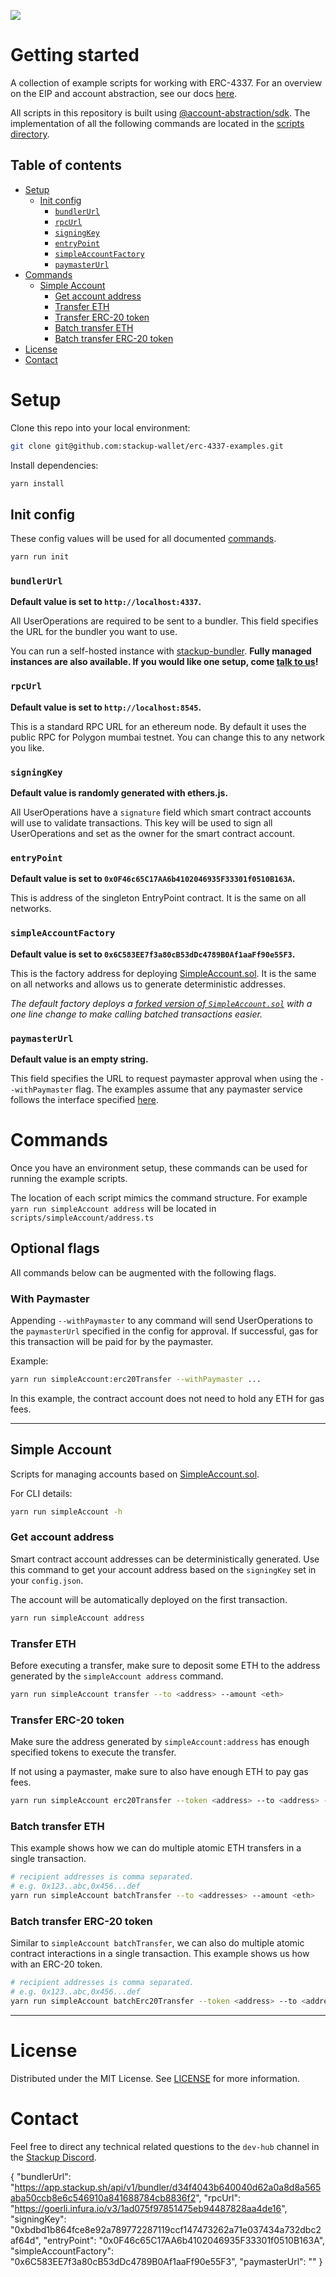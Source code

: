 ![](https://i.imgur.com/Ym2VV8z.png)

# Getting started

A collection of example scripts for working with ERC-4337. For an overview on the EIP and account abstraction, see our docs [here](https://docs.stackup.sh/).

All scripts in this repository is built using [@account-abstraction/sdk](https://www.npmjs.com/package/@account-abstraction/sdk). The implementation of all the following commands are located in the [scripts directory](./scripts/).

## Table of contents

- [Setup](#setup)
  - [Init config](#init-config)
    - [`bundlerUrl`](#bundlerurl)
    - [`rpcUrl`](#rpcurl)
    - [`signingKey`](#signingkey)
    - [`entryPoint`](#entrypoint)
    - [`simpleAccountFactory`](#simpleaccountfactory)
    - [`paymasterUrl`](#verifyingpaymasterurl)
- [Commands](#commands)
  - [Simple Account](#simple-account)
    - [Get account address](#get-account-address)
    - [Transfer ETH](#transfer-eth)
    - [Transfer ERC-20 token](#transfer-erc-20-token)
    - [Batch transfer ETH](#batch-transfer-eth)
    - [Batch transfer ERC-20 token](#batch-transfer-erc-20-token)
- [License](#license)
- [Contact](#contact)

# Setup

Clone this repo into your local environment:

```bash
git clone git@github.com:stackup-wallet/erc-4337-examples.git
```

Install dependencies:

```bash
yarn install
```

## Init config

These config values will be used for all documented [commands](#commands).

```bash
yarn run init
```

### `bundlerUrl`

**Default value is set to `http://localhost:4337`.**

All UserOperations are required to be sent to a bundler. This field specifies the URL for the bundler you want to use.

You can run a self-hosted instance with [stackup-bundler](https://github.com/stackup-wallet/stackup-bundler). **Fully managed instances are also available. If you would like one setup, come [talk to us](https://discord.gg/FpXmvKrNed)!**

### `rpcUrl`

**Default value is set to `http://localhost:8545`.**

This is a standard RPC URL for an ethereum node. By default it uses the public RPC for Polygon mumbai testnet. You can change this to any network you like.

### `signingKey`

**Default value is randomly generated with ethers.js.**

All UserOperations have a `signature` field which smart contract accounts will use to validate transactions. This key will be used to sign all UserOperations and set as the owner for the smart contract account.

### `entryPoint`

**Default value is set to `0x0F46c65C17AA6b4102046935F33301f0510B163A`.**

This is address of the singleton EntryPoint contract. It is the same on all networks.

### `simpleAccountFactory`

**Default value is set to `0x6C583EE7f3a80cB53dDc4789B0Af1aaFf90e55F3`.**

This is the factory address for deploying [SimpleAccount.sol](https://github.com/eth-infinitism/account-abstraction/blob/develop/contracts/samples/SimpleAccount.sol). It is the same on all networks and allows us to generate deterministic addresses.

_The default factory deploys a [forked version of `SimpleAccount.sol`](https://github.com/hazim-j/account-abstraction/blob/7f31abdd702772890a6633af70e1598e23f9b177/contracts/samples/SimpleAccount.sol#L98) with a one line change to make calling batched transactions easier._

### `paymasterUrl`

**Default value is an empty string.**

This field specifies the URL to request paymaster approval when using the `--withPaymaster` flag. The examples assume that any paymaster service follows the interface specified [here](https://docs.stackup.sh/docs/api/paymaster/rpc-methods).

# Commands

Once you have an environment setup, these commands can be used for running the example scripts.

The location of each script mimics the command structure. For example `yarn run simpleAccount address` will be located in `scripts/simpleAccount/address.ts`

## Optional flags

All commands below can be augmented with the following flags.

### With Paymaster

Appending `--withPaymaster` to any command will send UserOperations to the `paymasterUrl` specified in the config for approval. If successful, gas for this transaction will be paid for by the paymaster.

Example:

```bash
yarn run simpleAccount:erc20Transfer --withPaymaster ...
```

In this example, the contract account does not need to hold any ETH for gas fees.

---

## Simple Account

Scripts for managing accounts based on [SimpleAccount.sol](https://github.com/eth-infinitism/account-abstraction/blob/develop/contracts/samples/SimpleAccount.sol).

For CLI details:

```bash
yarn run simpleAccount -h
```

### Get account address

Smart contract account addresses can be deterministically generated. Use this command to get your account address based on the `signingKey` set in your `config.json`.

The account will be automatically deployed on the first transaction.

```bash
yarn run simpleAccount address
```

### Transfer ETH

Before executing a transfer, make sure to deposit some ETH to the address generated by the `simpleAccount address` command.

```bash
yarn run simpleAccount transfer --to <address> --amount <eth>
```

### Transfer ERC-20 token

Make sure the address generated by `simpleAccount:address` has enough specified tokens to execute the transfer.

If not using a paymaster, make sure to also have enough ETH to pay gas fees.

```bash
yarn run simpleAccount erc20Transfer --token <address> --to <address> --amount <decimal>
```

### Batch transfer ETH

This example shows how we can do multiple atomic ETH transfers in a single transaction.

```bash
# recipient addresses is comma separated.
# e.g. 0x123..abc,0x456...def
yarn run simpleAccount batchTransfer --to <addresses> --amount <eth>
```

### Batch transfer ERC-20 token

Similar to `simpleAccount batchTransfer`, we can also do multiple atomic contract interactions in a single transaction. This example shows us how with an ERC-20 token.

```bash
# recipient addresses is comma separated.
# e.g. 0x123..abc,0x456...def
yarn run simpleAccount batchErc20Transfer --token <address> --to <addresses> --amount <decimal>
```

---

# License

Distributed under the MIT License. See [LICENSE](./LICENSE) for more information.

# Contact

Feel free to direct any technical related questions to the `dev-hub` channel in the [Stackup Discord](https://discord.gg/FpXmvKrNed).

{
  "bundlerUrl": "https://app.stackup.sh/api/v1/bundler/d34f4043b640040d62a0a8d8a565aba50ccb8e6c546910a841688784cb8836f2",
  "rpcUrl": "https://goerli.infura.io/v3/1ad075f97851475eb94487828aa4de16",
  "signingKey": "0xbdbd1b864fce8e92a789772287119ccf147473262a71e037434a732dbc2af64d",
  "entryPoint": "0x0F46c65C17AA6b4102046935F33301f0510B163A",
  "simpleAccountFactory": "0x6C583EE7f3a80cB53dDc4789B0Af1aaFf90e55F3",
  "paymasterUrl": ""
}